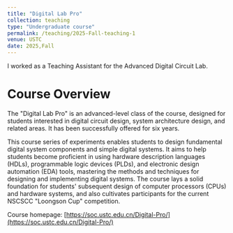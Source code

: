```yaml
---
title: "Digital Lab Pro"
collection: teaching
type: "Undergraduate course"
permalink: /teaching/2025-Fall-teaching-1
venue: USTC
date: 2025,Fall
---
```

I worked as a Teaching Assistant for the Advanced Digital Circuit Lab.



Course Overview
===
The "Digital Lab Pro" is an advanced-level class of the course, designed for students interested in digital circuit design, system architecture design, and related areas. It has been successfully offered for six years.

This course series of experiments enables students to design fundamental digital system components and simple digital systems. It aims to help students become proficient in using hardware description languages (HDLs), programmable logic devices (PLDs), and electronic design automation (EDA) tools, mastering the methods and techniques for designing and implementing digital systems. The course lays a solid foundation for students' subsequent design of computer processors (CPUs) and hardware systems, and also cultivates participants for the current NSCSCC "Loongson Cup" competition.  

Course homepage: [https://soc.ustc.edu.cn/Digital-Pro/](https://soc.ustc.edu.cn/Digital-Pro/)
